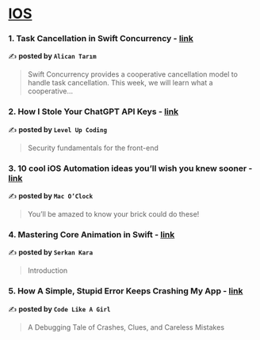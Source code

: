 
<h1><a href=https://medium.com/tag/ios/recommended target="_blank" rel="noopener noreferrer">IOS</a></h1>
<h3>1. Task Cancellation in Swift Concurrency - <a href="https://medium.com/@alicantarim/task-cancellation-in-swift-concurrency-3137c78ca871" target="_blank" rel="noopener noreferrer">link</a></h3>

✍️ **posted by `Alican Tarım`**

<blockquote>Swift Concurrency provides a cooperative cancellation model to handle task cancellation. This week, we will learn what a cooperative…</blockquote>

<h3>2. How I Stole Your ChatGPT API Keys - <a href="https://medium.com/gitconnected/how-i-stole-your-chatgpt-api-keys-9acde6b68fdf" target="_blank" rel="noopener noreferrer">link</a></h3>

✍️ **posted by `Level Up Coding`**

<blockquote>Security fundamentals for the front-end</blockquote>

<h3>3. 10 cool iOS Automation ideas you’ll wish you knew sooner - <a href="https://medium.com/macoclock/10-cool-ios-automation-ideas-youll-wish-you-knew-sooner-17d7275d5b0b" target="_blank" rel="noopener noreferrer">link</a></h3>

✍️ **posted by `Mac O’Clock`**

<blockquote>You’ll be amazed to know your brick could do these!</blockquote>

<h3>4. Mastering Core Animation in Swift - <a href="https://medium.com/@serkankaraa/mastering-core-animation-in-swift-bbd177a2b5c1" target="_blank" rel="noopener noreferrer">link</a></h3>

✍️ **posted by `Serkan Kara`**

<blockquote>Introduction</blockquote>

<h3>5. How A Simple, Stupid Error Keeps Crashing My App - <a href="https://medium.com/code-like-a-girl/how-a-simple-stupid-error-keeps-crashing-my-app-d9783332648f" target="_blank" rel="noopener noreferrer">link</a></h3>

✍️ **posted by `Code Like A Girl`**

<blockquote>A Debugging Tale of Crashes, Clues, and Careless Mistakes</blockquote>

